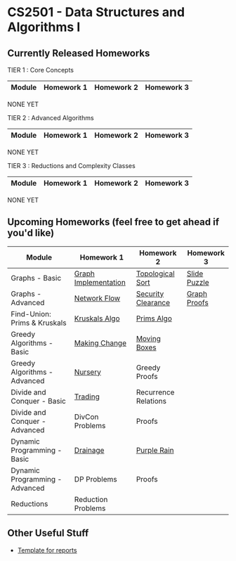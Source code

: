 CS2501 - Data Structures and Algorithms I
===============================

<a name="introduction"></a>Currently Released Homeworks
--------------------------------------- 

TIER 1 : Core Concepts

| Module | Homework 1 | Homework 2 | Homework 3 |
|--------------|------------------|------------------|------------------|

NONE YET

TIER 2 : Advanced Algorithms

| Module | Homework 1 | Homework 2 | Homework 3 |
|--------------|------------------|------------------|------------------|

NONE YET

TIER 3 : Reductions and Complexity Classes

| Module | Homework 1 | Homework 2 | Homework 3 |
|--------------|------------------|------------------|------------------|

NONE YET



<a name="other"></a>Upcoming Homeworks (feel free to get ahead if you'd like)
---------------------------------------

| Module | Homework 1 | Homework 2 | Homework 3 | 
|--------------|------------------|------------------|------------------|
| Graphs - Basic  | <a href="./graphs-basic/graphs-basic-01.pdf">Graph Implementation</a> | <a href="./graphs-basic/tasks.pdf">Topological Sort</a> | <a href="./graphs-basic/slidepuzzle.pdf">Slide Puzzle</a> | 
| Graphs - Advanced | <a href="./graphs-advanced/scheduling.pdf">Network Flow</a> | <a href="./graphs-advanced/securityClearance.pdf">Security Clearance</a> | <a href="./graphs-advanced/graphProofs.pdf">Graph Proofs</a> |
| Find-Union: Prims & Kruskals | <a href="./find-union/kruskals.pdf">Kruskals Algo | <a href="./find-union/prims.pdf">Prims Algo</a> | |
| Greedy Algorithms - Basic  | <a href="./greedy-basic/makingChange.pdf">Making Change</a> | <a href="./greedy-basic/movingBoxes.pdf">Moving Boxes</a> | |
| Greedy Algorithms - Advanced | <a href="./greedy-advanced/daycare.pdf">Nursery</a> | Greedy Proofs | |
| Divide and Conquer - Basic  | <a href="./divideconq-basic/trading.pdf">Trading</a> | Recurrence Relations | |
| Divide and Conquer - Advanced  | DivCon Problems | Proofs | | 
| Dynamic Programming - Basic  | <a href="./dynamic-basic/drainage.pdf">Drainage</a> | <a href="./dynamic-basic/purplerain.pdf">Purple Rain</a> | | 
| Dynamic Programming - Advanced | DP Problems | Proofs | |
| Reductions  | Reduction Problems | | |

<a name="other"></a>Other Useful Stuff
---------------------------------------

- [Template for reports](./WordPaperTemplate.zip) 
